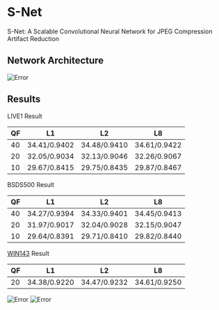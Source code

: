 # S-Net
S-Net: A Scalable Convolutional Neural Network for JPEG Compression Artifact Reduction

## Network Architecture
![Error](https://github.com/zhenngbolun/S-Net/blob/master/network.jpg)

## Results
LIVE1 Result

QF | L1 | L2 | L8 |            
----- |:-------------:|:-------------:|:-------------:|
 40    | 34.41/0.9402  | 34.48/0.9410  | 34.61/0.9422  
 20    | 32.05/0.9034  | 32.13/0.9046  | 32.26/0.9067  
 10    | 29.67/0.8415  | 29.75/0.8435  | 29.87/0.8467  

BSDS500 Result

QF     | L1            | L2            | L8            
:----- |:-------------:|:-------------:|:-------------:|
 40    | 34.27/0.9394  | 34.33/0.9401  | 34.45/0.9413 | 
| 20    | 31.97/0.9017  | 32.04/0.9028  | 32.15/0.9047 | 
| 10    | 29.64/0.8391  | 29.71/0.8410  | 29.82/0.8440 | 

[WIN143](https://www.baidu.com) Result

|QF     | L1            | L2            | L8 |           
|:----- |:-------------:|:-------------:|:-------------:|
| 20    | 34.38/0.9220  | 34.47/0.9232  | 34.61/0.9250 |  

![Error](https://github.com/zhenngbolun/S-Net/blob/master/result1.jpg)
![Error](https://github.com/zhenngbolun/S-Net/blob/master/result2.jpg)

